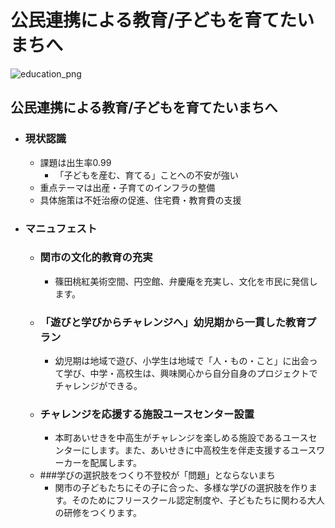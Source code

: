 # 公民連携による教育/子どもを育てたいまちへ
![education_png](./../images/manifest_slides/education_v1.0.png)

## 公民連携による教育/子どもを育てたいまちへ

- ### 現状認識
    - 課題は出生率0.99
        - 「子どもを産む、育てる」ことへの不安が強い
    - 重点テーマは出産・子育てのインフラの整備
    - 具体施策は不妊治療の促進、住宅費・教育費の支援
- ### マニュフェスト
    - ### 関市の文化的教育の充実
        - 篠田桃紅美術空間、円空館、弁慶庵を充実し、文化を市民に発信します。
    - ### 「遊びと学びからチャレンジへ」幼児期から一貫した教育プラン
        - 幼児期は地域で遊び、小学生は地域で「人・もの・こと」に出会って学び、中学・高校生は、興味関心から自分自身のプロジェクトでチャレンジができる。
    - ### チャレンジを応援する施設ユースセンター設置
        - 本町あいせきを中高生がチャレンジを楽しめる施設であるユースセンターにします。また、あいせきに中高校生を伴走支援するユースワーカーを配属します。
    - ###学びの選択肢をつくり不登校が「問題」とならないまち
        - 関市の子どもたちにその子に合った、多様な学びの選択肢を作ります。そのためにフリースクール認定制度や、子どもたちに関わる大人の研修をつくります。